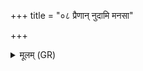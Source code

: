 +++
title = "०८ प्रैणान् नुदामि मनसा"

+++
<details><summary>मूलम् (GR)</summary>

प्रैणान् नुदामि मनसा  
प्र चित्तेन प्र ब्रह्मणा ।  
प्रैणान् वृक्षस्य शाखय-  
-अश्वत्थस्य नुदामसि ॥
</details>